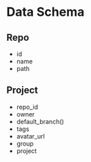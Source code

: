 Data Schema
===========

## Repo
- id
- name
- path

## Project
- repo_id
- owner
- default_branch()
- tags
- avatar_url
- group
- project
